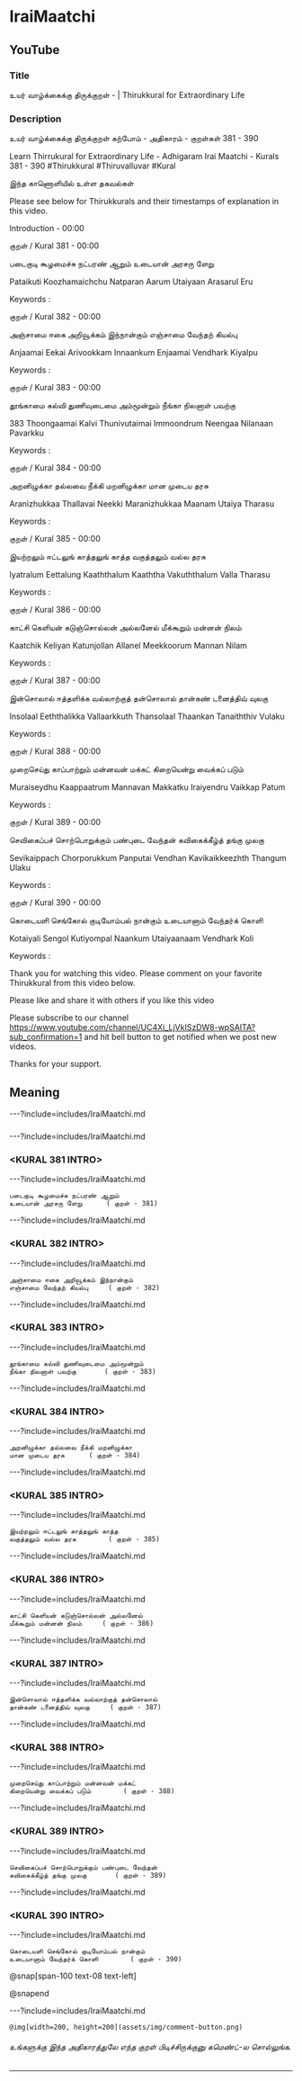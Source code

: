# IraiMaatchi 

## YouTube 


### Title 


உயர் வாழ்க்கைக்கு திருக்குறள் - <ADHIGARAM> | Thirukkural for Extraordinary Life  


### Description 


உயர் வாழ்க்கைக்கு திருக்குறள் கற்போம் - அதிகாரம் <ADHIGARAM> - குறள்கள் 381 - 390  


Learn Thirrukural for Extraordinary Life - Adhigaram Irai Maatchi - Kurals 381 - 390 #Thirukkural #Thiruvalluvar #Kural  


இந்த காணொளியில் உள்ள தகவல்கள் 


<THUMBNAIL POINTS> 


Please see below for Thirukkurals  and their timestamps of explanation in this video. 


Introduction - 00:00 


குறள் / Kural 381 - 00:00 

படைகுடி கூழமைச்சு நட்பரண் ஆறும்
உடையான் அரசரு ளேறு		

Pataikuti Koozhamaichchu  Natparan  Aarum
Utaiyaan  Arasarul  Eru 		

Keywords : 

குறள் / Kural 382 - 00:00 

அஞ்சாமை ஈகை அறிவூக்கம் இந்நான்கும்
எஞ்சாமை வேந்தற் கியல்பு		

Anjaamai Eekai  Arivookkam  Innaankum
Enjaamai  Vendhark  Kiyalpu 		

Keywords : 

குறள் / Kural 383 - 00:00 

தூங்காமை கல்வி துணிவுடைமை அம்மூன்றும்
நீங்கா நிலனாள் பவற்கு		

383 Thoongaamai  Kalvi  Thunivutaimai  Immoondrum
Neengaa  Nilanaan  Pavarkku 		

Keywords : 

குறள் / Kural 384 - 00:00 

அறனிழுக்கா தல்லவை நீக்கி மறனிழுக்கா
மான முடைய தரசு		

Aranizhukkaa Thallavai  Neekki  Maranizhukkaa
Maanam  Utaiya  Tharasu 		

Keywords : 

குறள் / Kural 385 - 00:00 

இயற்றலும் ஈட்டலுங் காத்தலுங் காத்த
வகுத்தலும் வல்ல தரசு		

Iyatralum Eettalung  Kaaththalum  Kaaththa
Vakuththalum  Valla  Tharasu 		

Keywords : 

குறள் / Kural 386 - 00:00 

காட்சி கெளியன் கடுஞ்சொல்லன் அல்லனேல்
மீக்கூறும் மன்னன் நிலம்		

Kaatchik Keliyan  Katunjollan  Allanel
Meekkoorum  Mannan  Nilam 		

Keywords : 

குறள் / Kural 387 - 00:00 

இன்சொலால் ஈத்தளிக்க வல்லாற்குத் தன்சொலால்
தான்கண் டனைத்திவ் வுலகு		

Insolaal Eeththalikka  Vallaarkkuth  Thansolaal
Thaankan  Tanaiththiv  Vulaku 		

Keywords : 

குறள் / Kural 388 - 00:00 

முறைசெய்து காப்பாற்றும் மன்னவன் மக்கட்
கிறையென்று வைக்கப் படும்		

Muraiseydhu Kaappaatrum  Mannavan  Makkatku
Iraiyendru  Vaikkap  Patum 		

Keywords : 

குறள் / Kural 389 - 00:00 

செவிகைப்பச் சொற்பொறுக்கும் பண்புடை வேந்தன்
கவிகைக்கீழ்த் தங்கு முலகு		

Sevikaippach Chorporukkum  Panputai  Vendhan
Kavikaikkeezhth  Thangum  Ulaku 		

Keywords : 

குறள் / Kural 390 - 00:00 

கொடையளி செங்கோல் குடியோம்பல் நான்கும்
உடையானாம் வேந்தர்க் கொளி		

Kotaiyali Sengol  Kutiyompal  Naankum
Utaiyaanaam  Vendhark  Koli 		

Keywords : 



Thank you for watching this video. Please comment on your favorite Thirukkural from this video below. 


Please like and share it with others if you like this video 


Please subscribe to our channel https://www.youtube.com/channel/UC4Xi_LjVkISzDW8-wpSAITA?sub_confirmation=1 and hit bell button to get notified when we post new videos. 


Thanks for your support. 


## Meaning 

---?include=includes/IraiMaatchi.md 

### <ADHIGHARAM INTRO> 

---?include=includes/IraiMaatchi.md 

### <KURAL 381 INTRO> 

---?include=includes/IraiMaatchi.md 

```
படைகுடி கூழமைச்சு நட்பரண் ஆறும்
உடையான் அரசரு ளேறு		( குறள் - 381)
```
---?include=includes/IraiMaatchi.md 

### <KURAL 382 INTRO> 

---?include=includes/IraiMaatchi.md 

```
அஞ்சாமை ஈகை அறிவூக்கம் இந்நான்கும்
எஞ்சாமை வேந்தற் கியல்பு		( குறள் - 382)
```
---?include=includes/IraiMaatchi.md 

### <KURAL 383 INTRO> 

---?include=includes/IraiMaatchi.md 

```
தூங்காமை கல்வி துணிவுடைமை அம்மூன்றும்
நீங்கா நிலனாள் பவற்கு		( குறள் - 383)
```
---?include=includes/IraiMaatchi.md 

### <KURAL 384 INTRO> 

---?include=includes/IraiMaatchi.md 

```
அறனிழுக்கா தல்லவை நீக்கி மறனிழுக்கா
மான முடைய தரசு		( குறள் - 384)
```
---?include=includes/IraiMaatchi.md 

### <KURAL 385 INTRO> 

---?include=includes/IraiMaatchi.md 

```
இயற்றலும் ஈட்டலுங் காத்தலுங் காத்த
வகுத்தலும் வல்ல தரசு		( குறள் - 385)
```
---?include=includes/IraiMaatchi.md 

### <KURAL 386 INTRO> 

---?include=includes/IraiMaatchi.md 

```
காட்சி கெளியன் கடுஞ்சொல்லன் அல்லனேல்
மீக்கூறும் மன்னன் நிலம்		( குறள் - 386)
```
---?include=includes/IraiMaatchi.md 

### <KURAL 387 INTRO> 

---?include=includes/IraiMaatchi.md 

```
இன்சொலால் ஈத்தளிக்க வல்லாற்குத் தன்சொலால்
தான்கண் டனைத்திவ் வுலகு		( குறள் - 387)
```
---?include=includes/IraiMaatchi.md 

### <KURAL 388 INTRO> 

---?include=includes/IraiMaatchi.md 

```
முறைசெய்து காப்பாற்றும் மன்னவன் மக்கட்
கிறையென்று வைக்கப் படும்		( குறள் - 388)
```
---?include=includes/IraiMaatchi.md 

### <KURAL 389 INTRO> 

---?include=includes/IraiMaatchi.md 

```
செவிகைப்பச் சொற்பொறுக்கும் பண்புடை வேந்தன்
கவிகைக்கீழ்த் தங்கு முலகு		( குறள் - 389)
```
---?include=includes/IraiMaatchi.md 

### <KURAL 390 INTRO> 

---?include=includes/IraiMaatchi.md 

```
கொடையளி செங்கோல் குடியோம்பல் நான்கும்
உடையானாம் வேந்தர்க் கொளி		( குறள் - 390)
```
@snap[span-100 text-08 text-left]
<div class="conclusion" >
<CONCLUSION>

</div>

@snapend


---?include=includes/IraiMaatchi.md 


`@img[width=200, height=200](assets/img/comment-button.png)` 


###### உங்களுக்கு இந்த அதிகாரத்துலே எந்த குறள் பிடிச்சிருக்குனு கமெண்ட்-ல சொல்லுங்க. 


--- 


